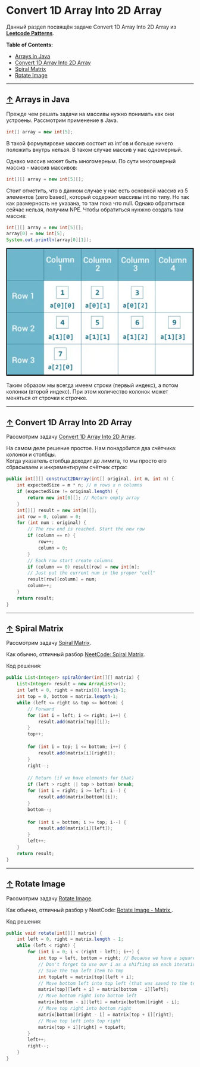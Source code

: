 # <a id="home"></a> Convert 1D Array Into 2D Array

Данный раздел посвящён задаче Convert 1D Array Into 2D Array из **[Leetcode Patterns](https://seanprashad.com/leetcode-patterns/)**.

**Table of Contents:**
- [Arrays in Java](#arrays)
- [Convert 1D Array Into 2D Array](#convert)
- [Spiral Matrix](#spiral)
- [Rotate Image](#rotate)

----

## [↑](#home) <a id="arrays"></a> Arrays in Java
Прежде чем решать задачи на массивы нужно понимать как они устроены. Рассмотрим применение в Java.
```java
int[] array = new int[5];
```
В такой формулировке массив состоит из int'ов и больше ничего положить внутрь нельзя. В таком случае массив у нас одномерный.

Однако массив может быть многомерным. По сути многомерный массив - массив массивов:
```java
int[][] array = new int[5][];
```
Стоит отметить, что в данном случае у нас есть основной массив из 5 элементов (zero based), который содержит массивы int по типу. Но так как размерность не указана, то там пока что null. Однако обратиться сейчас нельзя, получим NPE. Чтобы обратиться нунжно создать там массив:
```java
int[][] array = new int[5][];
array[0] = new int[5];
System.out.println(array[0][1]);
```

![](../img/ArraysDimensions.png)

Таким образом мы всегда имеем строки (первый индекс), а потом колонки (второй индекс). При этом количество колонок может меняться от строчки к строчке.

----

## [↑](#home) <a id="convert"></a> Convert 1D Array Into 2D Array
Рассмотрим задачу [Convert 1D Array Into 2D Array](https://leetcode.com/problems/convert-1d-array-into-2d-array/).

На самом деле решение простое. Нам понадобится два счётчика: колонки и столбцы.\
Когда указатель столбца доходит до лимита, то мы просто его сбрасываем и инкрементируем счётчик строк:

```java
public int[][] construct2DArray(int[] original, int m, int n) {
    int expectedSize = m * n; // m rows x n columns
    if (expectedSize != original.length) {
        return new int[0][]; // Return empty array
    }
    int[][] result = new int[m][];
    int row = 0, column = 0;
    for (int num : original) {
        // The row end is reached. Start the new row
        if (column == n) {
            row++;
            column = 0;
        }
        // Each row start create columns
        if (column == 0) result[row] = new int[n];
        // Just put the current num in the proper "cell"
        result[row][column] = num;
        column++;
    }
    return result;
}
```

----

## [↑](#home) <a id="spiral"></a> Spiral Matrix
Рассмотрим задачу [Spiral Matrix](https://leetcode.com/problems/spiral-matrix/).

Как обычно, отличный разбор [NeetCode: Spiral Matrix](https://www.youtube.com/watch?v=BJnMZNwUk1M).

Код решения:
```java
public List<Integer> spiralOrder(int[][] matrix) {
    List<Integer> result = new ArrayList<>();
    int left = 0, right = matrix[0].length-1;
    int top = 0, bottom = matrix.length-1;
    while (left <= right && top <= bottom) {
        // Forward
        for (int i = left; i <= right; i++) {
            result.add(matrix[top][i]);
        }
        top++;

        for (int i = top; i <= bottom; i++) {
            result.add(matrix[i][right]);
        }
        right--;

        // Return (if we have elements for that)
        if (left > right || top > bottom) break;
        for (int i = right; i >= left; i--) {
            result.add(matrix[bottom][i]);
        }
        bottom--;

        for (int i = bottom; i >= top; i--) {
            result.add(matrix[i][left]);
        }
        left++;
    }
    return result;
}
```

----

## [↑](#home) <a id="rotate"></a> Rotate Image
Рассмотрим задачу [Rotate Image](https://leetcode.com/problems/rotate-image/).

Как обычно, отличный разбор у NeetCode: [Rotate Image - Matrix ](https://www.youtube.com/watch?v=fMSJSS7eO1w&t=1s).

Код решения:
```java
public void rotate(int[][] matrix) {
    int left = 0, right = matrix.length - 1;
    while (left < right) {
        for (int i = 0; i < (right - left); i++) {
            int top = left, bottom = right; // Because we have a square
            // Don't forget to use our i as a shifting on each iteration!
            // Save the top left item to tmp
            int topLeft = matrix[top][left + i];
            // Move bottom left into top left (that was saved to the temp)
            matrix[top][left + i] = matrix[bottom - i][left];
            // Move bottom right into bottom left
            matrix[bottom - i][left] = matrix[bottom][right - i];
            // Move top right into bottom right
            matrix[bottom][right - i] = matrix[top + i][right];
            // Move top left into top right
            matrix[top + i][right] = topLeft;
        }
        left++;
        right--;
    }
}
```